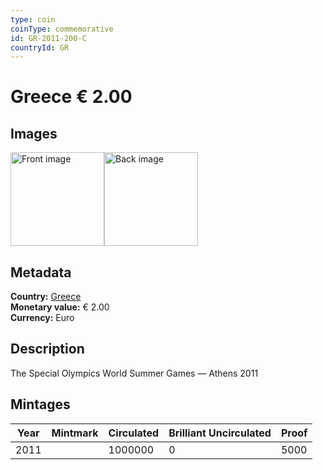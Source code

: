 ```yaml
---
type: coin
coinType: commemorative
id: GR-2011-200-C
countryId: GR
---
```


# Greece € 2.00

## Images

<img src="../../Images/common-2007-200.png" height="150" alt="Front image"><img src="Images/GR-2011-200.png" height="150" alt="Back image">

## Metadata

**Country:** [Greece](../../Countries/Greece/index.md)\
**Monetary value:** € 2.00\
**Currency:** Euro

## Description
The Special Olympics World Summer Games — Athens 2011

## Mintages

| Year | Mintmark | Circulated | Brilliant Uncirculated | Proof |
| ---- | -------- | ---------- | ---------------------- | ----- |
| 2011 | | 1000000 | 0 | 5000 |
